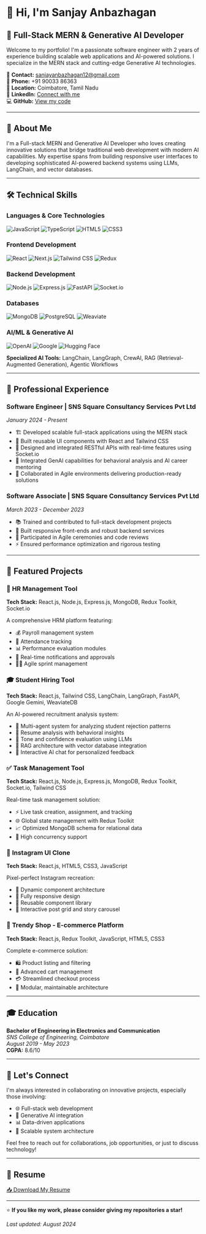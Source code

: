 # 👋 Hi, I'm Sanjay Anbazhagan

## 🚀 Full-Stack MERN & Generative AI Developer

Welcome to my portfolio! I'm a passionate software engineer with 2 years of experience building scalable web applications and AI-powered solutions. I specialize in the MERN stack and cutting-edge Generative AI technologies.

📧 **Contact:** sanjayanbazhagan12@gmail.com  
📱 **Phone:** +91 90033 86363  
📍 **Location:** Coimbatore, Tamil Nadu  
🔗 **LinkedIn:** [Connect with me](linkedin.com/in/sanjay-anbazhagan)  
💻 **GitHub:** [View my code](github.com/sanjayanbu12)

---

## 🎯 About Me

I'm a Full-stack MERN and Generative AI Developer who loves creating innovative solutions that bridge traditional web development with modern AI capabilities. My expertise spans from building responsive user interfaces to developing sophisticated AI-powered backend systems using LLMs, LangChain, and vector databases.

---

## 🛠️ Technical Skills

### **Languages & Core Technologies**
![JavaScript](https://img.shields.io/badge/-JavaScript-F7DF1E?style=flat-square&logo=javascript&logoColor=black)
![TypeScript](https://img.shields.io/badge/-TypeScript-3178C6?style=flat-square&logo=typescript&logoColor=white)
![HTML5](https://img.shields.io/badge/-HTML5-E34F26?style=flat-square&logo=html5&logoColor=white)
![CSS3](https://img.shields.io/badge/-CSS3-1572B6?style=flat-square&logo=css3&logoColor=white)

### **Frontend Development**
![React](https://img.shields.io/badge/-React-61DAFB?style=flat-square&logo=react&logoColor=black)
![Next.js](https://img.shields.io/badge/-Next.js-000000?style=flat-square&logo=next.js&logoColor=white)
![Tailwind CSS](https://img.shields.io/badge/-Tailwind_CSS-38B2AC?style=flat-square&logo=tailwind-css&logoColor=white)
![Redux](https://img.shields.io/badge/-Redux-764ABC?style=flat-square&logo=redux&logoColor=white)

### **Backend Development**
![Node.js](https://img.shields.io/badge/-Node.js-339933?style=flat-square&logo=node.js&logoColor=white)
![Express.js](https://img.shields.io/badge/-Express.js-000000?style=flat-square&logo=express&logoColor=white)
![FastAPI](https://img.shields.io/badge/-FastAPI-009688?style=flat-square&logo=fastapi&logoColor=white)
![Socket.io](https://img.shields.io/badge/-Socket.io-010101?style=flat-square&logo=socket.io&logoColor=white)

### **Databases**
![MongoDB](https://img.shields.io/badge/-MongoDB-47A248?style=flat-square&logo=mongodb&logoColor=white)
![PostgreSQL](https://img.shields.io/badge/-PostgreSQL-336791?style=flat-square&logo=postgresql&logoColor=white)
![Weaviate](https://img.shields.io/badge/-WeaviateDB-FF6B6B?style=flat-square&logo=database&logoColor=white)

### **AI/ML & Generative AI**
![OpenAI](https://img.shields.io/badge/-OpenAI-412991?style=flat-square&logo=openai&logoColor=white)
![Google](https://img.shields.io/badge/-Google_Gemini-4285F4?style=flat-square&logo=google&logoColor=white)
![Hugging Face](https://img.shields.io/badge/-Hugging_Face-FFD21E?style=flat-square&logo=huggingface&logoColor=black)

**Specialized AI Tools:** LangChain, LangGraph, CrewAI, RAG (Retrieval-Augmented Generation), Agentic Workflows

---

## 💼 Professional Experience

### **Software Engineer** | SNS Square Consultancy Services Pvt Ltd
*January 2024 - Present*

- 🏗️ Developed scalable full-stack applications using the MERN stack
- 🎨 Built reusable UI components with React and Tailwind CSS
- 🔗 Designed and integrated RESTful APIs with real-time features using Socket.io
- 🤖 Integrated GenAI capabilities for behavioral analysis and AI career mentoring
- 👥 Collaborated in Agile environments delivering production-ready solutions

### **Software Associate** | SNS Square Consultancy Services Pvt Ltd
*March 2023 - December 2023*

- 📚 Trained and contributed to full-stack development projects
- 🎯 Built responsive front-ends and robust backend services
- 🔄 Participated in Agile ceremonies and code reviews
- ⚡ Ensured performance optimization and rigorous testing

---

## 🚀 Featured Projects

### 🏢 **HR Management Tool**
**Tech Stack:** React.js, Node.js, Express.js, MongoDB, Redux Toolkit, Socket.io

A comprehensive HRM platform featuring:
- 💰 Payroll management system
- 📅 Attendance tracking
- 📊 Performance evaluation modules
- 🔔 Real-time notifications and approvals
- 🏃‍♂️ Agile sprint management

### 🎓 **Student Hiring Tool**
**Tech Stack:** React.js, Tailwind CSS, LangChain, LangGraph, FastAPI, Google Gemini, WeaviateDB

An AI-powered recruitment analysis system:
- 🤖 Multi-agent system for analyzing student rejection patterns
- 📄 Resume analysis with behavioral insights
- 🎯 Tone and confidence evaluation using LLMs
- 💾 RAG architecture with vector database integration
- 💬 Interactive AI chat for personalized feedback

### ✅ **Task Management Tool**
**Tech Stack:** React.js, Node.js, Express.js, MongoDB, Redux Toolkit, Socket.io, Tailwind CSS

Real-time task management solution:
- ⚡ Live task creation, assignment, and tracking
- 🌐 Global state management with Redux Toolkit
- 📈 Optimized MongoDB schema for relational data
- 👥 High concurrency support

### 📱 **Instagram UI Clone**
**Tech Stack:** React.js, HTML5, CSS3, JavaScript

Pixel-perfect Instagram recreation:
- 🎨 Dynamic component architecture
- 📱 Fully responsive design
- 🔄 Reusable component library
- 📸 Interactive post grid and story carousel

### 🛒 **Trendy Shop - E-commerce Platform**
**Tech Stack:** React.js, Redux Toolkit, JavaScript, HTML5, CSS3

Complete e-commerce solution:
- 🛍️ Product listing and filtering
- 🛒 Advanced cart management
- 💳 Streamlined checkout process
- 🔧 Modular, maintainable architecture

---

## 🎓 Education

**Bachelor of Engineering in Electronics and Communication**  
*SNS College of Engineering, Coimbatore*  
*August 2019 - May 2023*  
**CGPA:** 8.6/10

---

## 🤝 Let's Connect

I'm always interested in collaborating on innovative projects, especially those involving:
- 🌐 Full-stack web development
- 🤖 Generative AI integration
- 📊 Data-driven applications
- 🚀 Scalable system architecture

Feel free to reach out for collaborations, job opportunities, or just to discuss technology!

---

## 📄 Resume

[📥 Download My Resume](https://drive.google.com/file/d/1Z8tuI6d4kQxZDoEGOA0lvGiLl267YgNf/view?usp=sharing)

---

⭐ **If you like my work, please consider giving my repositories a star!**

*Last updated: August 2024*